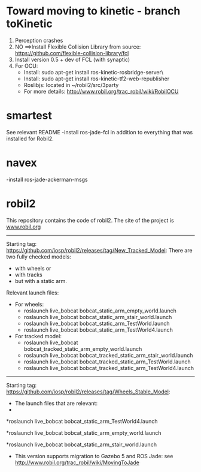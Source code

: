 
# Toward moving to kinetic - branch toKinetic
1. Perception crashes
2. NO ==>Install Flexible Collision Library from source: https://github.com/flexible-collision-library/fcl
3. Install version 0.5 + dev of FCL (with synaptic)
4. For OCU: 
     * Install: sudo apt-get install ros-kinetic-rosbridge-server\\
     * Install: sudo apt-get install ros-kinetic-tf2-web-republisher
     * Roslibjs: located in ~/robil2/src/3party 
     * For more details: http://www.robil.org/trac_robil/wiki/RobilOCU
     
# smartest
See relevant README
 -install ros-jade-fcl in addition to everything that was installed for Robil2.
# navex
 -install ros-jade-ackerman-msgs

# robil2
This repository contains the code of robil2.
The site of the project is www.robil.org
******************************************************************
Starting tag: https://github.com/iosp/robil2/releases/tag/New_Tracked_Model:
There are two fully checked models: 
   - with wheels or 
   - with tracks 
   - but with a static arm.

Relevant launch files:
   * For wheels:
      * roslaunch live_bobcat bobcat_static_arm_empty_world.launch
      * roslaunch live_bobcat bobcat_static_arm_stair_world.launch 
      * roslaunch live_bobcat bobcat_static_arm_TestWorld.launch
      * roslaunch live_bobcat bobcat_static_arm_TestWorld4.launch
   * For tracked model:
      * roslaunch live_bobcat bobcat_tracked_static_arm_empty_world.launch
      * roslaunch live_bobcat bobcat_tracked_static_arm_stair_world.launch 
      * roslaunch live_bobcat bobcat_tracked_static_arm_TestWorld.launch
      * roslaunch live_bobcat bobcat_tracked_static_arm_TestWorld4.launch

******************************************************************
Starting tag: https://github.com/iosp/robil2/releases/tag/Wheels_Stable_Model:
- The launch files that are relevant:
- 
*roslaunch live_bobcat bobcat_static_arm_TestWorld4.launch 

*roslaunch live_bobcat bobcat_static_arm_empty_world.launch

*roslaunch live_bobcat bobcat_static_arm_stair_world.launch
- This version supports migration to Gazebo 5 and ROS Jade: see http://www.robil.org/trac_robil/wiki/MovingToJade
